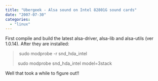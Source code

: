 ```yaml
---
title: "Ubergeek - Alsa sound on Intel 82801G sound cards"
date: "2007-07-30"
categories: 
  - "linux"
---
```


First compile and build the latest alsa-driver, alsa-lib and alsa-utils (ver 1.0.14). After they are installed:

>  sudo modprobe -r snd\_hda\_intel
> 
> sudo modprobe snd\_hda\_intel model=3stack

Well that took a while to figure out!!

